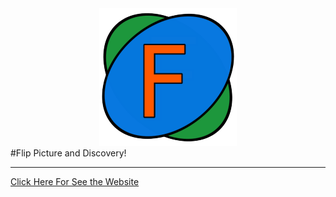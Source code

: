 <div align="center"> 
   <img  src="https://github.com/Artur-Cavalcante/flip-picture/blob/migrate_to_react/FlipPictureLogo.png">
</div>
#Flip Picture and Discovery!


------

<a href="https://artur-cavalcante.github.io/flip-picture/" target="_blank">Click Here For See the Website<a/>
